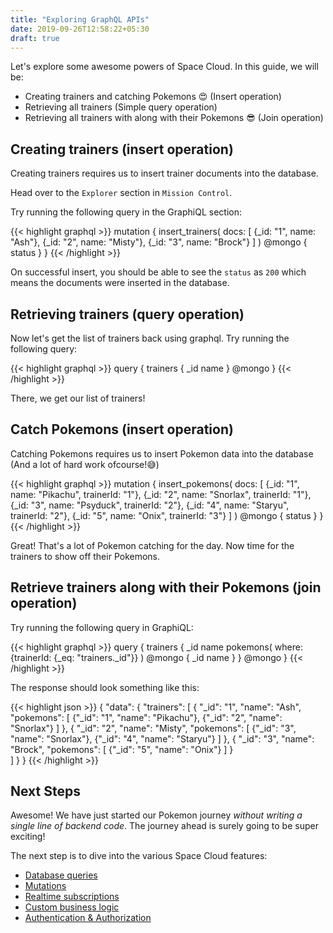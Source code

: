 ```yaml
---
title: "Exploring GraphQL APIs"
date: 2019-09-26T12:58:22+05:30
draft: true
---
```


Let's explore some awesome powers of Space Cloud. In this guide, we will be:

- Creating trainers and catching Pokemons 😍 (Insert operation)
- Retrieving all trainers (Simple query operation)
- Retrieving all trainers with along with their Pokemons 😎 (Join operation)


## Creating trainers (insert operation)

Creating trainers requires us to insert trainer documents into the database.

Head over to the `Explorer` section in `Mission Control`. 

Try running the following query in the GraphiQL section:

{{< highlight graphql >}}
mutation {
  insert_trainers(
    docs: [
      {_id: "1", name: "Ash"},
      {_id: "2", name: "Misty"},
      {_id: "3", name: "Brock"}
    ]
  ) @mongo {
    status
  }
}
{{< /highlight >}}

On successful insert, you should be able to see the `status` as `200` which means the documents were inserted in the database.

## Retrieving trainers (query operation)

Now let's get the list of trainers back using graphql. Try running the following query:

{{< highlight graphql >}}
query {
  trainers {
    _id
    name
  } @mongo
}
{{< /highlight >}}

There, we get our list of trainers!

## Catch Pokemons (insert operation)

Catching Pokemons requires us to insert Pokemon data into the database (And a lot of hard work ofcourse!😅)

{{< highlight graphql >}}
mutation {
  insert_pokemons(
    docs: [
      {_id: "1", name: "Pikachu", trainerId: "1"},
      {_id: "2", name: "Snorlax", trainerId: "1"},
      {_id: "3", name: "Psyduck", trainerId: "2"},
      {_id: "4", name: "Staryu", trainerId: "2"},
      {_id: "5", name: "Onix", trainerId: "3"}
    ]
  ) @mongo {
    status
  }
}
{{< /highlight >}}

Great! That's a lot of Pokemon catching for the day. Now time for the trainers to show off their Pokemons.

## Retrieve trainers along with their Pokemons (join operation) 

Try running the following query in GraphiQL:

{{< highlight graphql >}}
query {
  trainers {
    _id
    name
    pokemons(
      where: {trainerId: {_eq: "trainers._id"}}
    ) @mongo {
      _id
      name
    }
  } @mongo
}
{{< /highlight >}}

The response should look something like this:

{{< highlight json >}}
{
  "data": {
    "trainers": [
      {
        "_id": "1",
        "name": "Ash",
        "pokemons": [
          {"_id": "1", "name": "Pikachu"},
          {"_id": "2", "name": "Snorlax"}
        ]
      },
      {
        "_id": "2",
        "name": "Misty",
        "pokemons": [
          {"_id": "3", "name": "Snorlax"},
          {"_id": "4", "name": "Staryu"}
        ]
      },
      {
        "_id": "3",
        "name": "Brock",
        "pokemons": [
          {"_id": "5", "name": "Onix"}
        ]
      }      
    ]
  }
}
{{< /highlight >}}

## Next Steps

Awesome! We have just started our Pokemon journey _without writing a single line of backend code_. The journey ahead is surely going to be super exciting!

The next step is to dive into the various Space Cloud features:

- [Database queries](/essentials/queries)
- [Mutations](/essentials/mutations)
- [Realtime subscriptions](/essentials/subscriptions)
- [Custom business logic](/essentials/custom-logic)
- [Authentication & Authorization](/auth)